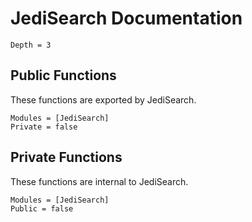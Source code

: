 # JediSearch Documentation

```@contents
Depth = 3
```

## Public Functions

These functions are exported by JediSearch.

```@autodocs
Modules = [JediSearch]
Private = false
```

## Private Functions

These functions are internal to JediSearch.

```@autodocs
Modules = [JediSearch]
Public = false
```